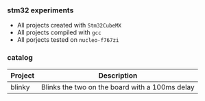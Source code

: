 ### stm32 experiments

- All projects created with `Stm32CubeMX`
- All projects compiled with `gcc`
- All porjects tested on `nucleo-f767zi`

### catalog

| Project  | Description |
| ------------- | ------------- |
| blinky  | Blinks the two on the board with a 100ms delay  |
